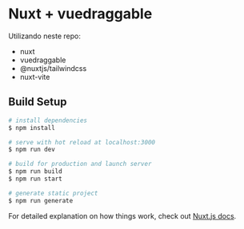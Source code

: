 # Nuxt + vuedraggable

Utilizando neste repo:
- nuxt
- vuedraggable
- @nuxtjs/tailwindcss
- nuxt-vite

## Build Setup

```bash
# install dependencies
$ npm install

# serve with hot reload at localhost:3000
$ npm run dev

# build for production and launch server
$ npm run build
$ npm run start

# generate static project
$ npm run generate
```

For detailed explanation on how things work, check out [Nuxt.js docs](https://nuxtjs.org).
